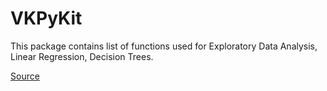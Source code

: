 # VKPyKit

This package contains list of functions used for Exploratory Data Analysis, Linear Regression, Decision Trees. 

[Source](https://github.com/assignarc/PyKit)